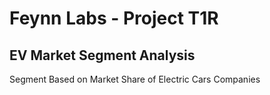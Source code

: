 # Feynn Labs - Project T1R
## EV Market Segment Analysis
Segment Based on Market Share of Electric Cars Companies
